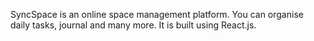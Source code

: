 SyncSpace is an online space management platform. You can organise daily tasks, journal and many more. It is built using React.js.
